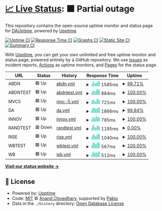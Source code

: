 # [📈 Live Status](https://DAUptime.github.io/upptime): <!--live status--> **🟧 Partial outage**

This repository contains the open-source uptime monitor and status page for [DAUptime](https://DAUptime.github.io/upptime), powered by [Upptime](https://github.com/upptime/upptime).

[![Uptime CI](https://github.com/DAUptime/upptime/workflows/Uptime%20CI/badge.svg)](https://github.com/DAUptime/upptime/actions?query=workflow%3A%22Uptime+CI%22)
[![Response Time CI](https://github.com/DAUptime/upptime/workflows/Response%20Time%20CI/badge.svg)](https://github.com/DAUptime/upptime/actions?query=workflow%3A%22Response+Time+CI%22)
[![Graphs CI](https://github.com/DAUptime/upptime/workflows/Graphs%20CI/badge.svg)](https://github.com/DAUptime/upptime/actions?query=workflow%3A%22Graphs+CI%22)
[![Static Site CI](https://github.com/DAUptime/upptime/workflows/Static%20Site%20CI/badge.svg)](https://github.com/DAUptime/upptime/actions?query=workflow%3A%22Static+Site+CI%22)
[![Summary CI](https://github.com/DAUptime/upptime/workflows/Summary%20CI/badge.svg)](https://github.com/DAUptime/upptime/actions?query=workflow%3A%22Summary+CI%22)

With [Upptime](https://upptime.js.org), you can get your own unlimited and free uptime monitor and status page, powered entirely by a GitHub repository. We use [Issues](https://github.com/DAUptime/upptime/issues) as incident reports, [Actions](https://github.com/DAUptime/upptime/actions) as uptime monitors, and [Pages](https://DAUptime.github.io/upptime) for the status page.

<!--start: status pages-->
<!-- This summary is generated by Upptime (https://github.com/upptime/upptime) -->
<!-- Do not edit this manually, your changes will be overwritten -->
<!-- prettier-ignore -->
| URL | Status | History | Response Time | Uptime |
| --- | ------ | ------- | ------------- | ------ |
| <img alt="" src="https://icons.duckduckgo.com/ip3/null.ico" height="13"> ABDN | 🟩 Up | [abdn.yml](https://github.com/DAUptime/upptime/commits/HEAD/history/abdn.yml) | <details><summary><img alt="Response time graph" src="./graphs/abdn/response-time-week.png" height="20"> 1585ms</summary><br><a href="https://DAUptime.github.io/upptime/history/abdn"><img alt="Response time 1141" src="https://img.shields.io/endpoint?url=https%3A%2F%2Fraw.githubusercontent.com%2FDAUptime%2Fupptime%2FHEAD%2Fapi%2Fabdn%2Fresponse-time.json"></a><br><a href="https://DAUptime.github.io/upptime/history/abdn"><img alt="24-hour response time 1427" src="https://img.shields.io/endpoint?url=https%3A%2F%2Fraw.githubusercontent.com%2FDAUptime%2Fupptime%2FHEAD%2Fapi%2Fabdn%2Fresponse-time-day.json"></a><br><a href="https://DAUptime.github.io/upptime/history/abdn"><img alt="7-day response time 1585" src="https://img.shields.io/endpoint?url=https%3A%2F%2Fraw.githubusercontent.com%2FDAUptime%2Fupptime%2FHEAD%2Fapi%2Fabdn%2Fresponse-time-week.json"></a><br><a href="https://DAUptime.github.io/upptime/history/abdn"><img alt="30-day response time 1439" src="https://img.shields.io/endpoint?url=https%3A%2F%2Fraw.githubusercontent.com%2FDAUptime%2Fupptime%2FHEAD%2Fapi%2Fabdn%2Fresponse-time-month.json"></a><br><a href="https://DAUptime.github.io/upptime/history/abdn"><img alt="1-year response time 1141" src="https://img.shields.io/endpoint?url=https%3A%2F%2Fraw.githubusercontent.com%2FDAUptime%2Fupptime%2FHEAD%2Fapi%2Fabdn%2Fresponse-time-year.json"></a></details> | <details><summary><a href="https://DAUptime.github.io/upptime/history/abdn">99.71%</a></summary><a href="https://DAUptime.github.io/upptime/history/abdn"><img alt="All-time uptime 99.95%" src="https://img.shields.io/endpoint?url=https%3A%2F%2Fraw.githubusercontent.com%2FDAUptime%2Fupptime%2FHEAD%2Fapi%2Fabdn%2Fuptime.json"></a><br><a href="https://DAUptime.github.io/upptime/history/abdn"><img alt="24-hour uptime 97.99%" src="https://img.shields.io/endpoint?url=https%3A%2F%2Fraw.githubusercontent.com%2FDAUptime%2Fupptime%2FHEAD%2Fapi%2Fabdn%2Fuptime-day.json"></a><br><a href="https://DAUptime.github.io/upptime/history/abdn"><img alt="7-day uptime 99.71%" src="https://img.shields.io/endpoint?url=https%3A%2F%2Fraw.githubusercontent.com%2FDAUptime%2Fupptime%2FHEAD%2Fapi%2Fabdn%2Fuptime-week.json"></a><br><a href="https://DAUptime.github.io/upptime/history/abdn"><img alt="30-day uptime 99.93%" src="https://img.shields.io/endpoint?url=https%3A%2F%2Fraw.githubusercontent.com%2FDAUptime%2Fupptime%2FHEAD%2Fapi%2Fabdn%2Fuptime-month.json"></a><br><a href="https://DAUptime.github.io/upptime/history/abdn"><img alt="1-year uptime 99.95%" src="https://img.shields.io/endpoint?url=https%3A%2F%2Fraw.githubusercontent.com%2FDAUptime%2Fupptime%2FHEAD%2Fapi%2Fabdn%2Fuptime-year.json"></a></details>
| <img alt="" src="https://icons.duckduckgo.com/ip3/null.ico" height="13"> ABDNTEST | 🟩 Up | [abdntest.yml](https://github.com/DAUptime/upptime/commits/HEAD/history/abdntest.yml) | <details><summary><img alt="Response time graph" src="./graphs/abdntest/response-time-week.png" height="20"> 884ms</summary><br><a href="https://DAUptime.github.io/upptime/history/abdntest"><img alt="Response time 859" src="https://img.shields.io/endpoint?url=https%3A%2F%2Fraw.githubusercontent.com%2FDAUptime%2Fupptime%2FHEAD%2Fapi%2Fabdntest%2Fresponse-time.json"></a><br><a href="https://DAUptime.github.io/upptime/history/abdntest"><img alt="24-hour response time 703" src="https://img.shields.io/endpoint?url=https%3A%2F%2Fraw.githubusercontent.com%2FDAUptime%2Fupptime%2FHEAD%2Fapi%2Fabdntest%2Fresponse-time-day.json"></a><br><a href="https://DAUptime.github.io/upptime/history/abdntest"><img alt="7-day response time 884" src="https://img.shields.io/endpoint?url=https%3A%2F%2Fraw.githubusercontent.com%2FDAUptime%2Fupptime%2FHEAD%2Fapi%2Fabdntest%2Fresponse-time-week.json"></a><br><a href="https://DAUptime.github.io/upptime/history/abdntest"><img alt="30-day response time 831" src="https://img.shields.io/endpoint?url=https%3A%2F%2Fraw.githubusercontent.com%2FDAUptime%2Fupptime%2FHEAD%2Fapi%2Fabdntest%2Fresponse-time-month.json"></a><br><a href="https://DAUptime.github.io/upptime/history/abdntest"><img alt="1-year response time 859" src="https://img.shields.io/endpoint?url=https%3A%2F%2Fraw.githubusercontent.com%2FDAUptime%2Fupptime%2FHEAD%2Fapi%2Fabdntest%2Fresponse-time-year.json"></a></details> | <details><summary><a href="https://DAUptime.github.io/upptime/history/abdntest">100.00%</a></summary><a href="https://DAUptime.github.io/upptime/history/abdntest"><img alt="All-time uptime 100.00%" src="https://img.shields.io/endpoint?url=https%3A%2F%2Fraw.githubusercontent.com%2FDAUptime%2Fupptime%2FHEAD%2Fapi%2Fabdntest%2Fuptime.json"></a><br><a href="https://DAUptime.github.io/upptime/history/abdntest"><img alt="24-hour uptime 100.00%" src="https://img.shields.io/endpoint?url=https%3A%2F%2Fraw.githubusercontent.com%2FDAUptime%2Fupptime%2FHEAD%2Fapi%2Fabdntest%2Fuptime-day.json"></a><br><a href="https://DAUptime.github.io/upptime/history/abdntest"><img alt="7-day uptime 100.00%" src="https://img.shields.io/endpoint?url=https%3A%2F%2Fraw.githubusercontent.com%2FDAUptime%2Fupptime%2FHEAD%2Fapi%2Fabdntest%2Fuptime-week.json"></a><br><a href="https://DAUptime.github.io/upptime/history/abdntest"><img alt="30-day uptime 100.00%" src="https://img.shields.io/endpoint?url=https%3A%2F%2Fraw.githubusercontent.com%2FDAUptime%2Fupptime%2FHEAD%2Fapi%2Fabdntest%2Fuptime-month.json"></a><br><a href="https://DAUptime.github.io/upptime/history/abdntest"><img alt="1-year uptime 100.00%" src="https://img.shields.io/endpoint?url=https%3A%2F%2Fraw.githubusercontent.com%2FDAUptime%2Fupptime%2FHEAD%2Fapi%2Fabdntest%2Fuptime-year.json"></a></details>
| <img alt="" src="https://icons.duckduckgo.com/ip3/null.ico" height="13"> MVC5 | 🟩 Up | [mvc-5.yml](https://github.com/DAUptime/upptime/commits/HEAD/history/mvc-5.yml) | <details><summary><img alt="Response time graph" src="./graphs/mvc-5/response-time-week.png" height="20"> 721ms</summary><br><a href="https://DAUptime.github.io/upptime/history/mvc-5"><img alt="Response time 672" src="https://img.shields.io/endpoint?url=https%3A%2F%2Fraw.githubusercontent.com%2FDAUptime%2Fupptime%2FHEAD%2Fapi%2Fmvc-5%2Fresponse-time.json"></a><br><a href="https://DAUptime.github.io/upptime/history/mvc-5"><img alt="24-hour response time 490" src="https://img.shields.io/endpoint?url=https%3A%2F%2Fraw.githubusercontent.com%2FDAUptime%2Fupptime%2FHEAD%2Fapi%2Fmvc-5%2Fresponse-time-day.json"></a><br><a href="https://DAUptime.github.io/upptime/history/mvc-5"><img alt="7-day response time 721" src="https://img.shields.io/endpoint?url=https%3A%2F%2Fraw.githubusercontent.com%2FDAUptime%2Fupptime%2FHEAD%2Fapi%2Fmvc-5%2Fresponse-time-week.json"></a><br><a href="https://DAUptime.github.io/upptime/history/mvc-5"><img alt="30-day response time 676" src="https://img.shields.io/endpoint?url=https%3A%2F%2Fraw.githubusercontent.com%2FDAUptime%2Fupptime%2FHEAD%2Fapi%2Fmvc-5%2Fresponse-time-month.json"></a><br><a href="https://DAUptime.github.io/upptime/history/mvc-5"><img alt="1-year response time 672" src="https://img.shields.io/endpoint?url=https%3A%2F%2Fraw.githubusercontent.com%2FDAUptime%2Fupptime%2FHEAD%2Fapi%2Fmvc-5%2Fresponse-time-year.json"></a></details> | <details><summary><a href="https://DAUptime.github.io/upptime/history/mvc-5">100.00%</a></summary><a href="https://DAUptime.github.io/upptime/history/mvc-5"><img alt="All-time uptime 100.00%" src="https://img.shields.io/endpoint?url=https%3A%2F%2Fraw.githubusercontent.com%2FDAUptime%2Fupptime%2FHEAD%2Fapi%2Fmvc-5%2Fuptime.json"></a><br><a href="https://DAUptime.github.io/upptime/history/mvc-5"><img alt="24-hour uptime 100.00%" src="https://img.shields.io/endpoint?url=https%3A%2F%2Fraw.githubusercontent.com%2FDAUptime%2Fupptime%2FHEAD%2Fapi%2Fmvc-5%2Fuptime-day.json"></a><br><a href="https://DAUptime.github.io/upptime/history/mvc-5"><img alt="7-day uptime 100.00%" src="https://img.shields.io/endpoint?url=https%3A%2F%2Fraw.githubusercontent.com%2FDAUptime%2Fupptime%2FHEAD%2Fapi%2Fmvc-5%2Fuptime-week.json"></a><br><a href="https://DAUptime.github.io/upptime/history/mvc-5"><img alt="30-day uptime 100.00%" src="https://img.shields.io/endpoint?url=https%3A%2F%2Fraw.githubusercontent.com%2FDAUptime%2Fupptime%2FHEAD%2Fapi%2Fmvc-5%2Fuptime-month.json"></a><br><a href="https://DAUptime.github.io/upptime/history/mvc-5"><img alt="1-year uptime 100.00%" src="https://img.shields.io/endpoint?url=https%3A%2F%2Fraw.githubusercontent.com%2FDAUptime%2Fupptime%2FHEAD%2Fapi%2Fmvc-5%2Fuptime-year.json"></a></details>
| <img alt="" src="https://icons.duckduckgo.com/ip3/null.ico" height="13"> DA | 🟩 Up | [da.yml](https://github.com/DAUptime/upptime/commits/HEAD/history/da.yml) | <details><summary><img alt="Response time graph" src="./graphs/da/response-time-week.png" height="20"> 1866ms</summary><br><a href="https://DAUptime.github.io/upptime/history/da"><img alt="Response time 1585" src="https://img.shields.io/endpoint?url=https%3A%2F%2Fraw.githubusercontent.com%2FDAUptime%2Fupptime%2FHEAD%2Fapi%2Fda%2Fresponse-time.json"></a><br><a href="https://DAUptime.github.io/upptime/history/da"><img alt="24-hour response time 1663" src="https://img.shields.io/endpoint?url=https%3A%2F%2Fraw.githubusercontent.com%2FDAUptime%2Fupptime%2FHEAD%2Fapi%2Fda%2Fresponse-time-day.json"></a><br><a href="https://DAUptime.github.io/upptime/history/da"><img alt="7-day response time 1866" src="https://img.shields.io/endpoint?url=https%3A%2F%2Fraw.githubusercontent.com%2FDAUptime%2Fupptime%2FHEAD%2Fapi%2Fda%2Fresponse-time-week.json"></a><br><a href="https://DAUptime.github.io/upptime/history/da"><img alt="30-day response time 1845" src="https://img.shields.io/endpoint?url=https%3A%2F%2Fraw.githubusercontent.com%2FDAUptime%2Fupptime%2FHEAD%2Fapi%2Fda%2Fresponse-time-month.json"></a><br><a href="https://DAUptime.github.io/upptime/history/da"><img alt="1-year response time 1585" src="https://img.shields.io/endpoint?url=https%3A%2F%2Fraw.githubusercontent.com%2FDAUptime%2Fupptime%2FHEAD%2Fapi%2Fda%2Fresponse-time-year.json"></a></details> | <details><summary><a href="https://DAUptime.github.io/upptime/history/da">99.84%</a></summary><a href="https://DAUptime.github.io/upptime/history/da"><img alt="All-time uptime 99.99%" src="https://img.shields.io/endpoint?url=https%3A%2F%2Fraw.githubusercontent.com%2FDAUptime%2Fupptime%2FHEAD%2Fapi%2Fda%2Fuptime.json"></a><br><a href="https://DAUptime.github.io/upptime/history/da"><img alt="24-hour uptime 100.00%" src="https://img.shields.io/endpoint?url=https%3A%2F%2Fraw.githubusercontent.com%2FDAUptime%2Fupptime%2FHEAD%2Fapi%2Fda%2Fuptime-day.json"></a><br><a href="https://DAUptime.github.io/upptime/history/da"><img alt="7-day uptime 99.84%" src="https://img.shields.io/endpoint?url=https%3A%2F%2Fraw.githubusercontent.com%2FDAUptime%2Fupptime%2FHEAD%2Fapi%2Fda%2Fuptime-week.json"></a><br><a href="https://DAUptime.github.io/upptime/history/da"><img alt="30-day uptime 99.91%" src="https://img.shields.io/endpoint?url=https%3A%2F%2Fraw.githubusercontent.com%2FDAUptime%2Fupptime%2FHEAD%2Fapi%2Fda%2Fuptime-month.json"></a><br><a href="https://DAUptime.github.io/upptime/history/da"><img alt="1-year uptime 99.99%" src="https://img.shields.io/endpoint?url=https%3A%2F%2Fraw.githubusercontent.com%2FDAUptime%2Fupptime%2FHEAD%2Fapi%2Fda%2Fuptime-year.json"></a></details>
| <img alt="" src="https://icons.duckduckgo.com/ip3/null.ico" height="13"> INNOV | 🟩 Up | [innov.yml](https://github.com/DAUptime/upptime/commits/HEAD/history/innov.yml) | <details><summary><img alt="Response time graph" src="./graphs/innov/response-time-week.png" height="20"> 785ms</summary><br><a href="https://DAUptime.github.io/upptime/history/innov"><img alt="Response time 739" src="https://img.shields.io/endpoint?url=https%3A%2F%2Fraw.githubusercontent.com%2FDAUptime%2Fupptime%2FHEAD%2Fapi%2Finnov%2Fresponse-time.json"></a><br><a href="https://DAUptime.github.io/upptime/history/innov"><img alt="24-hour response time 551" src="https://img.shields.io/endpoint?url=https%3A%2F%2Fraw.githubusercontent.com%2FDAUptime%2Fupptime%2FHEAD%2Fapi%2Finnov%2Fresponse-time-day.json"></a><br><a href="https://DAUptime.github.io/upptime/history/innov"><img alt="7-day response time 785" src="https://img.shields.io/endpoint?url=https%3A%2F%2Fraw.githubusercontent.com%2FDAUptime%2Fupptime%2FHEAD%2Fapi%2Finnov%2Fresponse-time-week.json"></a><br><a href="https://DAUptime.github.io/upptime/history/innov"><img alt="30-day response time 749" src="https://img.shields.io/endpoint?url=https%3A%2F%2Fraw.githubusercontent.com%2FDAUptime%2Fupptime%2FHEAD%2Fapi%2Finnov%2Fresponse-time-month.json"></a><br><a href="https://DAUptime.github.io/upptime/history/innov"><img alt="1-year response time 739" src="https://img.shields.io/endpoint?url=https%3A%2F%2Fraw.githubusercontent.com%2FDAUptime%2Fupptime%2FHEAD%2Fapi%2Finnov%2Fresponse-time-year.json"></a></details> | <details><summary><a href="https://DAUptime.github.io/upptime/history/innov">100.00%</a></summary><a href="https://DAUptime.github.io/upptime/history/innov"><img alt="All-time uptime 99.99%" src="https://img.shields.io/endpoint?url=https%3A%2F%2Fraw.githubusercontent.com%2FDAUptime%2Fupptime%2FHEAD%2Fapi%2Finnov%2Fuptime.json"></a><br><a href="https://DAUptime.github.io/upptime/history/innov"><img alt="24-hour uptime 100.00%" src="https://img.shields.io/endpoint?url=https%3A%2F%2Fraw.githubusercontent.com%2FDAUptime%2Fupptime%2FHEAD%2Fapi%2Finnov%2Fuptime-day.json"></a><br><a href="https://DAUptime.github.io/upptime/history/innov"><img alt="7-day uptime 100.00%" src="https://img.shields.io/endpoint?url=https%3A%2F%2Fraw.githubusercontent.com%2FDAUptime%2Fupptime%2FHEAD%2Fapi%2Finnov%2Fuptime-week.json"></a><br><a href="https://DAUptime.github.io/upptime/history/innov"><img alt="30-day uptime 99.95%" src="https://img.shields.io/endpoint?url=https%3A%2F%2Fraw.githubusercontent.com%2FDAUptime%2Fupptime%2FHEAD%2Fapi%2Finnov%2Fuptime-month.json"></a><br><a href="https://DAUptime.github.io/upptime/history/innov"><img alt="1-year uptime 99.99%" src="https://img.shields.io/endpoint?url=https%3A%2F%2Fraw.githubusercontent.com%2FDAUptime%2Fupptime%2FHEAD%2Fapi%2Finnov%2Fuptime-year.json"></a></details>
| <img alt="" src="https://icons.duckduckgo.com/ip3/null.ico" height="13"> RANDTEST | 🟥 Down | [randtest.yml](https://github.com/DAUptime/upptime/commits/HEAD/history/randtest.yml) | <details><summary><img alt="Response time graph" src="./graphs/randtest/response-time-week.png" height="20"> 1195ms</summary><br><a href="https://DAUptime.github.io/upptime/history/randtest"><img alt="Response time 1113" src="https://img.shields.io/endpoint?url=https%3A%2F%2Fraw.githubusercontent.com%2FDAUptime%2Fupptime%2FHEAD%2Fapi%2Frandtest%2Fresponse-time.json"></a><br><a href="https://DAUptime.github.io/upptime/history/randtest"><img alt="24-hour response time 1155" src="https://img.shields.io/endpoint?url=https%3A%2F%2Fraw.githubusercontent.com%2FDAUptime%2Fupptime%2FHEAD%2Fapi%2Frandtest%2Fresponse-time-day.json"></a><br><a href="https://DAUptime.github.io/upptime/history/randtest"><img alt="7-day response time 1195" src="https://img.shields.io/endpoint?url=https%3A%2F%2Fraw.githubusercontent.com%2FDAUptime%2Fupptime%2FHEAD%2Fapi%2Frandtest%2Fresponse-time-week.json"></a><br><a href="https://DAUptime.github.io/upptime/history/randtest"><img alt="30-day response time 1161" src="https://img.shields.io/endpoint?url=https%3A%2F%2Fraw.githubusercontent.com%2FDAUptime%2Fupptime%2FHEAD%2Fapi%2Frandtest%2Fresponse-time-month.json"></a><br><a href="https://DAUptime.github.io/upptime/history/randtest"><img alt="1-year response time 1113" src="https://img.shields.io/endpoint?url=https%3A%2F%2Fraw.githubusercontent.com%2FDAUptime%2Fupptime%2FHEAD%2Fapi%2Frandtest%2Fresponse-time-year.json"></a></details> | <details><summary><a href="https://DAUptime.github.io/upptime/history/randtest">0.00%</a></summary><a href="https://DAUptime.github.io/upptime/history/randtest"><img alt="All-time uptime 61.33%" src="https://img.shields.io/endpoint?url=https%3A%2F%2Fraw.githubusercontent.com%2FDAUptime%2Fupptime%2FHEAD%2Fapi%2Frandtest%2Fuptime.json"></a><br><a href="https://DAUptime.github.io/upptime/history/randtest"><img alt="24-hour uptime 0.00%" src="https://img.shields.io/endpoint?url=https%3A%2F%2Fraw.githubusercontent.com%2FDAUptime%2Fupptime%2FHEAD%2Fapi%2Frandtest%2Fuptime-day.json"></a><br><a href="https://DAUptime.github.io/upptime/history/randtest"><img alt="7-day uptime 0.00%" src="https://img.shields.io/endpoint?url=https%3A%2F%2Fraw.githubusercontent.com%2FDAUptime%2Fupptime%2FHEAD%2Fapi%2Frandtest%2Fuptime-week.json"></a><br><a href="https://DAUptime.github.io/upptime/history/randtest"><img alt="30-day uptime 0.00%" src="https://img.shields.io/endpoint?url=https%3A%2F%2Fraw.githubusercontent.com%2FDAUptime%2Fupptime%2FHEAD%2Fapi%2Frandtest%2Fuptime-month.json"></a><br><a href="https://DAUptime.github.io/upptime/history/randtest"><img alt="1-year uptime 61.33%" src="https://img.shields.io/endpoint?url=https%3A%2F%2Fraw.githubusercontent.com%2FDAUptime%2Fupptime%2FHEAD%2Fapi%2Frandtest%2Fuptime-year.json"></a></details>
| <img alt="" src="https://icons.duckduckgo.com/ip3/null.ico" height="13"> RISE | 🟩 Up | [rise.yml](https://github.com/DAUptime/upptime/commits/HEAD/history/rise.yml) | <details><summary><img alt="Response time graph" src="./graphs/rise/response-time-week.png" height="20"> 1040ms</summary><br><a href="https://DAUptime.github.io/upptime/history/rise"><img alt="Response time 988" src="https://img.shields.io/endpoint?url=https%3A%2F%2Fraw.githubusercontent.com%2FDAUptime%2Fupptime%2FHEAD%2Fapi%2Frise%2Fresponse-time.json"></a><br><a href="https://DAUptime.github.io/upptime/history/rise"><img alt="24-hour response time 740" src="https://img.shields.io/endpoint?url=https%3A%2F%2Fraw.githubusercontent.com%2FDAUptime%2Fupptime%2FHEAD%2Fapi%2Frise%2Fresponse-time-day.json"></a><br><a href="https://DAUptime.github.io/upptime/history/rise"><img alt="7-day response time 1040" src="https://img.shields.io/endpoint?url=https%3A%2F%2Fraw.githubusercontent.com%2FDAUptime%2Fupptime%2FHEAD%2Fapi%2Frise%2Fresponse-time-week.json"></a><br><a href="https://DAUptime.github.io/upptime/history/rise"><img alt="30-day response time 1024" src="https://img.shields.io/endpoint?url=https%3A%2F%2Fraw.githubusercontent.com%2FDAUptime%2Fupptime%2FHEAD%2Fapi%2Frise%2Fresponse-time-month.json"></a><br><a href="https://DAUptime.github.io/upptime/history/rise"><img alt="1-year response time 988" src="https://img.shields.io/endpoint?url=https%3A%2F%2Fraw.githubusercontent.com%2FDAUptime%2Fupptime%2FHEAD%2Fapi%2Frise%2Fresponse-time-year.json"></a></details> | <details><summary><a href="https://DAUptime.github.io/upptime/history/rise">100.00%</a></summary><a href="https://DAUptime.github.io/upptime/history/rise"><img alt="All-time uptime 100.00%" src="https://img.shields.io/endpoint?url=https%3A%2F%2Fraw.githubusercontent.com%2FDAUptime%2Fupptime%2FHEAD%2Fapi%2Frise%2Fuptime.json"></a><br><a href="https://DAUptime.github.io/upptime/history/rise"><img alt="24-hour uptime 100.00%" src="https://img.shields.io/endpoint?url=https%3A%2F%2Fraw.githubusercontent.com%2FDAUptime%2Fupptime%2FHEAD%2Fapi%2Frise%2Fuptime-day.json"></a><br><a href="https://DAUptime.github.io/upptime/history/rise"><img alt="7-day uptime 100.00%" src="https://img.shields.io/endpoint?url=https%3A%2F%2Fraw.githubusercontent.com%2FDAUptime%2Fupptime%2FHEAD%2Fapi%2Frise%2Fuptime-week.json"></a><br><a href="https://DAUptime.github.io/upptime/history/rise"><img alt="30-day uptime 100.00%" src="https://img.shields.io/endpoint?url=https%3A%2F%2Fraw.githubusercontent.com%2FDAUptime%2Fupptime%2FHEAD%2Fapi%2Frise%2Fuptime-month.json"></a><br><a href="https://DAUptime.github.io/upptime/history/rise"><img alt="1-year uptime 100.00%" src="https://img.shields.io/endpoint?url=https%3A%2F%2Fraw.githubusercontent.com%2FDAUptime%2Fupptime%2FHEAD%2Fapi%2Frise%2Fuptime-year.json"></a></details>
| <img alt="" src="https://icons.duckduckgo.com/ip3/null.ico" height="13"> WBTEST | 🟩 Up | [wbtest.yml](https://github.com/DAUptime/upptime/commits/HEAD/history/wbtest.yml) | <details><summary><img alt="Response time graph" src="./graphs/wbtest/response-time-week.png" height="20"> 567ms</summary><br><a href="https://DAUptime.github.io/upptime/history/wbtest"><img alt="Response time 862" src="https://img.shields.io/endpoint?url=https%3A%2F%2Fraw.githubusercontent.com%2FDAUptime%2Fupptime%2FHEAD%2Fapi%2Fwbtest%2Fresponse-time.json"></a><br><a href="https://DAUptime.github.io/upptime/history/wbtest"><img alt="24-hour response time 415" src="https://img.shields.io/endpoint?url=https%3A%2F%2Fraw.githubusercontent.com%2FDAUptime%2Fupptime%2FHEAD%2Fapi%2Fwbtest%2Fresponse-time-day.json"></a><br><a href="https://DAUptime.github.io/upptime/history/wbtest"><img alt="7-day response time 567" src="https://img.shields.io/endpoint?url=https%3A%2F%2Fraw.githubusercontent.com%2FDAUptime%2Fupptime%2FHEAD%2Fapi%2Fwbtest%2Fresponse-time-week.json"></a><br><a href="https://DAUptime.github.io/upptime/history/wbtest"><img alt="30-day response time 729" src="https://img.shields.io/endpoint?url=https%3A%2F%2Fraw.githubusercontent.com%2FDAUptime%2Fupptime%2FHEAD%2Fapi%2Fwbtest%2Fresponse-time-month.json"></a><br><a href="https://DAUptime.github.io/upptime/history/wbtest"><img alt="1-year response time 862" src="https://img.shields.io/endpoint?url=https%3A%2F%2Fraw.githubusercontent.com%2FDAUptime%2Fupptime%2FHEAD%2Fapi%2Fwbtest%2Fresponse-time-year.json"></a></details> | <details><summary><a href="https://DAUptime.github.io/upptime/history/wbtest">100.00%</a></summary><a href="https://DAUptime.github.io/upptime/history/wbtest"><img alt="All-time uptime 99.51%" src="https://img.shields.io/endpoint?url=https%3A%2F%2Fraw.githubusercontent.com%2FDAUptime%2Fupptime%2FHEAD%2Fapi%2Fwbtest%2Fuptime.json"></a><br><a href="https://DAUptime.github.io/upptime/history/wbtest"><img alt="24-hour uptime 100.00%" src="https://img.shields.io/endpoint?url=https%3A%2F%2Fraw.githubusercontent.com%2FDAUptime%2Fupptime%2FHEAD%2Fapi%2Fwbtest%2Fuptime-day.json"></a><br><a href="https://DAUptime.github.io/upptime/history/wbtest"><img alt="7-day uptime 100.00%" src="https://img.shields.io/endpoint?url=https%3A%2F%2Fraw.githubusercontent.com%2FDAUptime%2Fupptime%2FHEAD%2Fapi%2Fwbtest%2Fuptime-week.json"></a><br><a href="https://DAUptime.github.io/upptime/history/wbtest"><img alt="30-day uptime 99.96%" src="https://img.shields.io/endpoint?url=https%3A%2F%2Fraw.githubusercontent.com%2FDAUptime%2Fupptime%2FHEAD%2Fapi%2Fwbtest%2Fuptime-month.json"></a><br><a href="https://DAUptime.github.io/upptime/history/wbtest"><img alt="1-year uptime 99.51%" src="https://img.shields.io/endpoint?url=https%3A%2F%2Fraw.githubusercontent.com%2FDAUptime%2Fupptime%2FHEAD%2Fapi%2Fwbtest%2Fuptime-year.json"></a></details>
| <img alt="" src="https://icons.duckduckgo.com/ip3/null.ico" height="13"> WB | 🟩 Up | [wb.yml](https://github.com/DAUptime/upptime/commits/HEAD/history/wb.yml) | <details><summary><img alt="Response time graph" src="./graphs/wb/response-time-week.png" height="20"> 512ms</summary><br><a href="https://DAUptime.github.io/upptime/history/wb"><img alt="Response time 479" src="https://img.shields.io/endpoint?url=https%3A%2F%2Fraw.githubusercontent.com%2FDAUptime%2Fupptime%2FHEAD%2Fapi%2Fwb%2Fresponse-time.json"></a><br><a href="https://DAUptime.github.io/upptime/history/wb"><img alt="24-hour response time 348" src="https://img.shields.io/endpoint?url=https%3A%2F%2Fraw.githubusercontent.com%2FDAUptime%2Fupptime%2FHEAD%2Fapi%2Fwb%2Fresponse-time-day.json"></a><br><a href="https://DAUptime.github.io/upptime/history/wb"><img alt="7-day response time 512" src="https://img.shields.io/endpoint?url=https%3A%2F%2Fraw.githubusercontent.com%2FDAUptime%2Fupptime%2FHEAD%2Fapi%2Fwb%2Fresponse-time-week.json"></a><br><a href="https://DAUptime.github.io/upptime/history/wb"><img alt="30-day response time 483" src="https://img.shields.io/endpoint?url=https%3A%2F%2Fraw.githubusercontent.com%2FDAUptime%2Fupptime%2FHEAD%2Fapi%2Fwb%2Fresponse-time-month.json"></a><br><a href="https://DAUptime.github.io/upptime/history/wb"><img alt="1-year response time 479" src="https://img.shields.io/endpoint?url=https%3A%2F%2Fraw.githubusercontent.com%2FDAUptime%2Fupptime%2FHEAD%2Fapi%2Fwb%2Fresponse-time-year.json"></a></details> | <details><summary><a href="https://DAUptime.github.io/upptime/history/wb">100.00%</a></summary><a href="https://DAUptime.github.io/upptime/history/wb"><img alt="All-time uptime 100.00%" src="https://img.shields.io/endpoint?url=https%3A%2F%2Fraw.githubusercontent.com%2FDAUptime%2Fupptime%2FHEAD%2Fapi%2Fwb%2Fuptime.json"></a><br><a href="https://DAUptime.github.io/upptime/history/wb"><img alt="24-hour uptime 100.00%" src="https://img.shields.io/endpoint?url=https%3A%2F%2Fraw.githubusercontent.com%2FDAUptime%2Fupptime%2FHEAD%2Fapi%2Fwb%2Fuptime-day.json"></a><br><a href="https://DAUptime.github.io/upptime/history/wb"><img alt="7-day uptime 100.00%" src="https://img.shields.io/endpoint?url=https%3A%2F%2Fraw.githubusercontent.com%2FDAUptime%2Fupptime%2FHEAD%2Fapi%2Fwb%2Fuptime-week.json"></a><br><a href="https://DAUptime.github.io/upptime/history/wb"><img alt="30-day uptime 100.00%" src="https://img.shields.io/endpoint?url=https%3A%2F%2Fraw.githubusercontent.com%2FDAUptime%2Fupptime%2FHEAD%2Fapi%2Fwb%2Fuptime-month.json"></a><br><a href="https://DAUptime.github.io/upptime/history/wb"><img alt="1-year uptime 100.00%" src="https://img.shields.io/endpoint?url=https%3A%2F%2Fraw.githubusercontent.com%2FDAUptime%2Fupptime%2FHEAD%2Fapi%2Fwb%2Fuptime-year.json"></a></details>

<!--end: status pages-->

[**Visit our status website →**](https://DAUptime.github.io/upptime)

## 📄 License

- Powered by: [Upptime](https://github.com/upptime/upptime)
- Code: [MIT](./LICENSE) © [Anand Chowdhary](https://anandchowdhary.com), supported by [Pabio](https://pabio.com)
- Data in the `./history` directory: [Open Database License](https://opendatacommons.org/licenses/odbl/1-0/)
